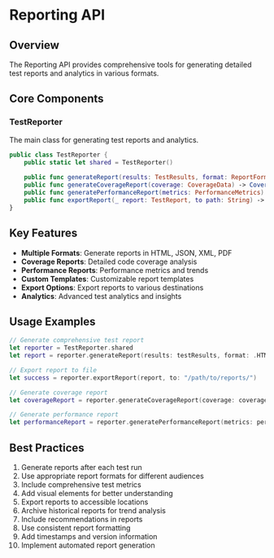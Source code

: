 # Reporting API

## Overview

The Reporting API provides comprehensive tools for generating detailed test reports and analytics in various formats.

## Core Components

### TestReporter

The main class for generating test reports and analytics.

```swift
public class TestReporter {
    public static let shared = TestReporter()
    
    public func generateReport(results: TestResults, format: ReportFormat) -> TestReport
    public func generateCoverageReport(coverage: CoverageData) -> CoverageReport
    public func generatePerformanceReport(metrics: PerformanceMetrics) -> PerformanceReport
    public func exportReport(_ report: TestReport, to path: String) -> Bool
}
```

## Key Features

- **Multiple Formats**: Generate reports in HTML, JSON, XML, PDF
- **Coverage Reports**: Detailed code coverage analysis
- **Performance Reports**: Performance metrics and trends
- **Custom Templates**: Customizable report templates
- **Export Options**: Export reports to various destinations
- **Analytics**: Advanced test analytics and insights

## Usage Examples

```swift
// Generate comprehensive test report
let reporter = TestReporter.shared
let report = reporter.generateReport(results: testResults, format: .HTML)

// Export report to file
let success = reporter.exportReport(report, to: "/path/to/reports/")

// Generate coverage report
let coverageReport = reporter.generateCoverageReport(coverage: coverageData)

// Generate performance report
let performanceReport = reporter.generatePerformanceReport(metrics: performanceMetrics)
```

## Best Practices

1. Generate reports after each test run
2. Use appropriate report formats for different audiences
3. Include comprehensive test metrics
4. Add visual elements for better understanding
5. Export reports to accessible locations
6. Archive historical reports for trend analysis
7. Include recommendations in reports
8. Use consistent report formatting
9. Add timestamps and version information
10. Implement automated report generation
